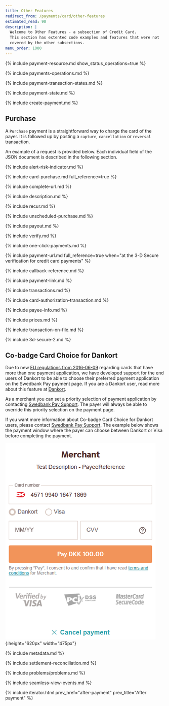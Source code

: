 ```yaml
---
title: Other Features
redirect_from: /payments/card/other-features
estimated_read: 90
description: |
  Welcome to Other Features - a subsection of Credit Card.
  This section has extented code examples and features that were not
  covered by the other subsections.
menu_order: 1000
---
```


{% include payment-resource.md show_status_operations=true %}

{% include payments-operations.md %}

{% include payment-transaction-states.md %}

{% include payment-state.md %}

{% include create-payment.md %}

## Purchase

A `Purchase` payment is a straightforward way to charge the card of the payer.
It is followed up by posting a `capture`, `cancellation` or `reversal` transaction.

An example of a request is provided below. Each individual field of the JSON
document is described in the following section.

{% include alert-risk-indicator.md %}

{% include card-purchase.md full_reference=true %}

{% include complete-url.md %}

{% include description.md %}

{% include recur.md %}

{% include unscheduled-purchase.md %}

{% include payout.md %}

{% include verify.md %}

{% include one-click-payments.md %}

{% include payment-url.md full_reference=true when="at the 3-D Secure
verification for credit card payments" %}

{% include callback-reference.md %}

{% include payment-link.md %}

{% include transactions.md %}

{% include card-authorization-transaction.md %}

{% include payee-info.md %}

{% include prices.md %}

{% include transaction-on-file.md %}

{% include 3d-secure-2.md %}

## Co-badge Card Choice for Dankort

Due to new [EU regulations from 2016-06-09][eu-regulation] regarding cards that
have more than one payment application, we have developed support for the end
users of Dankort to be able to choose their preferred payment application on the
Swedbank Pay payment page. If you are a Dankort user, read more about this
feature at [Dankort][dankort-eu].

As a merchant you can set a priority selection of payment application by
contacting [Swedbank Pay Support][swedbankpay-support]. The payer will always
be able to override this priority selection on the payment page.

If you want more information about Co-badge Card Choice for Dankort users,
please contact [Swedbank Pay Support][swedbankpay-support]. The example below
shows the payment window where the payer can choose between Dankort or Visa
before completing the payment.

![Co-badge Dankort cards with option to choose between Dankort and Visa before paying][card-badge]{:height="620px" width="475px"}

{% include metadata.md %}

{% include settlement-reconciliation.md %}

{% include problems/problems.md %}

{% include seamless-view-events.md %}

{% include iterator.html prev_href="after-payment" prev_title="After
payment" %}

[callback]: /payment-instruments/card/other-features#callback
[cancel]: /payment-instruments/card/after-payment#cancellations
[capture]: /payment-instruments/card/capture
[card-badge]: /assets/img/card-badge.png
[card-payment]: /assets/img/payments/card-payment.png
[dankort-eu]: https://www.dankort.dk/Pages/Dankort-eller-Visa.aspx
[eu-regulation]: https://ec.europa.eu/commission/presscorner/detail/en/MEMO_16_2162
[hosted-view]: /payment-instruments/card/seamless-view
[mcc]: https://en.wikipedia.org/wiki/Merchant_category_code
[one-click-payments]: #one-click-payments
[payee-reference]: #payee-reference
[payout]: #payout
[price-resource]: /payment-instruments/card/other-features#prices
[purchase]: #purchase
[recurrence]: #recur
[redirect]: /payment-instruments/card/redirect
[settlement-and-reconciliation]: #settlement-and-reconciliation
[split-settlement]: #split-settlement
[swedbankpay-support]: https://www.swedbankpay.se/support
[user-agent]: https://en.wikipedia.org/wiki/User_agent
[verify]: #verify
